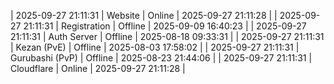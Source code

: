 | 2025-09-27 21:11:31 | Website | Online | 2025-09-27 21:11:28 |
| 2025-09-27 21:11:31 | Registration | Offline | 2025-09-09 16:40:23 |
| 2025-09-27 21:11:31 | Auth Server | Offline | 2025-08-18 09:33:31 |
| 2025-09-27 21:11:31 | Kezan (PvE) | Offline | 2025-08-03 17:58:02 |
| 2025-09-27 21:11:31 | Gurubashi (PvP) | Offline | 2025-08-23 21:44:06 |
| 2025-09-27 21:11:31 | Cloudflare | Online | 2025-09-27 21:11:28 |
